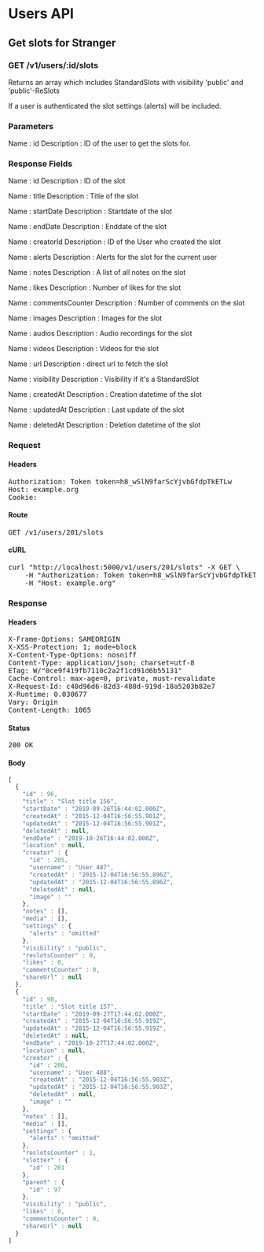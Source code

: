 # Users API

## Get slots for Stranger

### GET /v1/users/:id/slots

Returns an array which includes StandardSlots with visibility &#39;public&#39; and &#39;public&#39;-ReSlots

If a user is authenticated the slot settings (alerts) will be included.

### Parameters

Name : id
Description : ID of the user to get the slots for.


### Response Fields

Name : id
Description : ID of the slot

Name : title
Description : Title of the slot

Name : startDate
Description : Startdate of the slot

Name : endDate
Description : Enddate of the slot

Name : creatorId
Description : ID of the User who created the slot

Name : alerts
Description : Alerts for the slot for the current user

Name : notes
Description : A list of all notes on the slot

Name : likes
Description : Number of likes for the slot

Name : commentsCounter
Description : Number of comments on the slot

Name : images
Description : Images for the slot

Name : audios
Description : Audio recordings for the slot

Name : videos
Description : Videos for the slot

Name : url
Description : direct url to fetch the slot

Name : visibility
Description : Visibility if it&#39;s a StandardSlot

Name : createdAt
Description : Creation datetime of the slot

Name : updatedAt
Description : Last update of the slot

Name : deletedAt
Description : Deletion datetime of the slot

### Request

#### Headers

<pre>Authorization: Token token=h8_wSlN9farScYjvbGfdpTkETLw
Host: example.org
Cookie: </pre>

#### Route

<pre>GET /v1/users/201/slots</pre>

#### cURL

<pre class="request">curl &quot;http://localhost:5000/v1/users/201/slots&quot; -X GET \
	-H &quot;Authorization: Token token=h8_wSlN9farScYjvbGfdpTkETLw&quot; \
	-H &quot;Host: example.org&quot;</pre>

### Response

#### Headers

<pre>X-Frame-Options: SAMEORIGIN
X-XSS-Protection: 1; mode=block
X-Content-Type-Options: nosniff
Content-Type: application/json; charset=utf-8
ETag: W/&quot;0ce9f419fb7110c2a2f1cd91d6b55131&quot;
Cache-Control: max-age=0, private, must-revalidate
X-Request-Id: c40d96d6-82d3-488d-919d-18a5203b82e7
X-Runtime: 0.030677
Vary: Origin
Content-Length: 1065</pre>

#### Status

<pre>200 OK</pre>

#### Body

```javascript
[
  {
    "id" : 96,
    "title" : "Slot title 156",
    "startDate" : "2019-09-26T16:44:02.000Z",
    "createdAt" : "2015-12-04T16:56:55.901Z",
    "updatedAt" : "2015-12-04T16:56:55.901Z",
    "deletedAt" : null,
    "endDate" : "2019-10-26T16:44:02.000Z",
    "location" : null,
    "creator" : {
      "id" : 205,
      "username" : "User 487",
      "createdAt" : "2015-12-04T16:56:55.896Z",
      "updatedAt" : "2015-12-04T16:56:55.896Z",
      "deletedAt" : null,
      "image" : ""
    },
    "notes" : [],
    "media" : [],
    "settings" : {
      "alerts" : "omitted"
    },
    "visibility" : "public",
    "reslotsCounter" : 0,
    "likes" : 0,
    "commentsCounter" : 0,
    "shareUrl" : null
  },
  {
    "id" : 98,
    "title" : "Slot title 157",
    "startDate" : "2019-09-27T17:44:02.000Z",
    "createdAt" : "2015-12-04T16:56:55.919Z",
    "updatedAt" : "2015-12-04T16:56:55.919Z",
    "deletedAt" : null,
    "endDate" : "2019-10-27T17:44:02.000Z",
    "location" : null,
    "creator" : {
      "id" : 206,
      "username" : "User 488",
      "createdAt" : "2015-12-04T16:56:55.903Z",
      "updatedAt" : "2015-12-04T16:56:55.903Z",
      "deletedAt" : null,
      "image" : ""
    },
    "notes" : [],
    "media" : [],
    "settings" : {
      "alerts" : "omitted"
    },
    "reslotsCounter" : 1,
    "slotter" : {
      "id" : 201
    },
    "parent" : {
      "id" : 97
    },
    "visibility" : "public",
    "likes" : 0,
    "commentsCounter" : 0,
    "shareUrl" : null
  }
]
```
